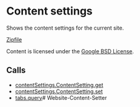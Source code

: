 
Content settings
=======

Shows the content settings for the current site.

[Zipfile](http://developer.chrome.com/extensions/examples/api/contentSettings.zip)

Content is licensed under the [Google BSD License](https://developers.google.com/open-source/licenses/bsd).

Calls
-----

* [contentSettings.ContentSetting.get](https://developer.chrome.com/extensions/contentSettings#method-ContentSetting-get)
* [contentSettings.ContentSetting.set](https://developer.chrome.com/extensions/contentSettings#method-ContentSetting-set)
* [tabs.query](https://developer.chrome.com/extensions/tabs#method-query)# Website-Content-Setter
